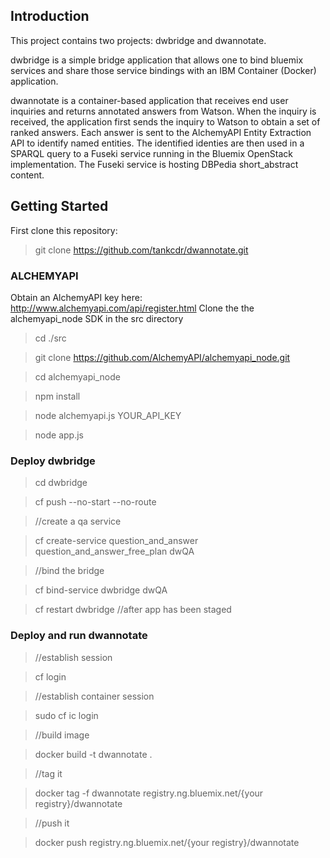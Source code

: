 Introduction
------------

This project contains two projects: dwbridge and dwannotate.

dwbridge is a simple bridge application that allows one to bind bluemix services and share those service bindings with an IBM Container (Docker) application.

dwannotate is a container-based application that receives end user inquiries and returns annotated answers from Watson. When the inquiry is received, the application first sends the inquiry to Watson to obtain a set of ranked answers. Each answer is sent to the AlchemyAPI Entity Extraction API to identify named entities. The identified identies are then used in a SPARQL query to a Fuseki service running in the Bluemix OpenStack implementation. The Fuseki service is hosting DBPedia short_abstract content.



Getting Started
---------------

First clone this repository:

>

> git clone https://github.com/tankcdr/dwannotate.git

>

### ALCHEMYAPI

Obtain an AlchemyAPI key here: http://www.alchemyapi.com/api/register.html
Clone the the alchemyapi_node SDK in the src directory

> cd ./src

> git clone https://github.com/AlchemyAPI/alchemyapi_node.git

> cd alchemyapi_node

> npm install

> node alchemyapi.js YOUR_API_KEY

> node app.js
> 


### Deploy dwbridge

> cd dwbridge

> cf push --no-start --no-route

> //create a qa service

> cf create-service question_and_answer question_and_answer_free_plan dwQA

> //bind the bridge

> cf bind-service dwbridge dwQA

> cf restart dwbridge //after app has been staged


### Deploy and run dwannotate

> //establish session

> cf login

> //establish container session

> sudo cf ic login

> //build image

> docker build -t dwannotate .

> //tag it

> docker tag -f dwannotate registry.ng.bluemix.net/{your registry}/dwannotate

> //push it

> docker push registry.ng.bluemix.net/{your registry}/dwannotate


